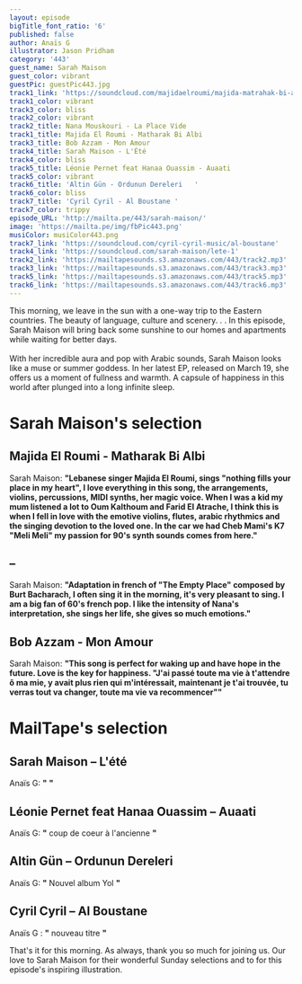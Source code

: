 ```yaml
---
layout: episode
bigTitle_font_ratio: '6'
published: false
author: Anaïs G
illustrator: Jason Pridham
category: '443'
guest_name: Sarah Maison
guest_color: vibrant
guestPic: guestPic443.jpg
track1_link: 'https://soundcloud.com/majidaelroumi/majida-matrahak-bi-albi'
track1_color: vibrant
track3_color: bliss
track2_color: vibrant
track2_title: Nana Mouskouri - La Place Vide
track1_title: Majida El Roumi - Matharak Bi Albi
track3_title: Bob Azzam - Mon Amour
track4_title: Sarah Maison - L'Été
track4_color: bliss
track5_title: Léonie Pernet feat Hanaa Ouassim - Auaati
track5_color: vibrant
track6_title: 'Altin Gün - Ordunun Dereleri   '
track6_color: bliss
track7_title: 'Cyril Cyril - Al Boustane '
track7_color: trippy
episode_URL: 'http://mailta.pe/443/sarah-maison/'
image: 'https://mailta.pe/img/fbPic443.png'
musiColor: musiColor443.png
track7_link: 'https://soundcloud.com/cyril-cyril-music/al-boustane'
track4_link: 'https://soundcloud.com/sarah-maison/lete-1'
track2_link: 'https://mailtapesounds.s3.amazonaws.com/443/track2.mp3'
track3_link: 'https://mailtapesounds.s3.amazonaws.com/443/track3.mp3'
track5_link: 'https://mailtapesounds.s3.amazonaws.com/443/track5.mp3'
track6_link: 'https://mailtapesounds.s3.amazonaws.com/443/track6.mp3'
---
```

<p id="introduction">This morning, we leave in the sun with a one-way trip to the Eastern countries. The beauty of language, culture and scenery. . . In this episode, Sarah Maison will bring back some sunshine to our homes and apartments while waiting for better days. 
<br><br>
With her incredible aura and pop with Arabic sounds, Sarah Maison looks like a muse or summer goddess. In her latest EP, released on March 19, she offers us a moment of fullness and warmth. A capsule of happiness in this world after plunged into a long infinite sleep.
</p>

# Sarah Maison's selection

## Majida El Roumi - Matharak Bi Albi
Sarah Maison: **"**Lebanese singer Majida El Roumi, sings "nothing fills your place in my heart", I love everything in this song, the arrangements, violins, percussions, MIDI synths, her magic voice. When I was a kid my mum listened a lot to Oum Kalthoum and Farid El Atrache, I think this is when I fell in love with the emotive violins, flutes, arabic rhythmics and the singing devotion to the loved one. In the car we had Cheb Mami's K7 "Meli Meli" my passion for 90's synth sounds comes from here.**"**

##  – 
Sarah Maison: **"**Adaptation in french of "The Empty Place" composed by Burt Bacharach, I often sing it in the morning, it's very pleasant to sing. I am a big fan of 60's french pop. I like the intensity of Nana's interpretation, she sings her life, she gives so much emotions.**"**

## Bob Azzam - Mon Amour
Sarah Maison: **"**This song is perfect for waking up and have hope in the future. Love is the key for happiness.
"J'ai passé toute ma vie à t'attendre ô ma mie, y avait plus rien qui m'intéressait, maintenant je t'ai trouvée, tu verras tout va changer, toute ma vie va recommencer"**"**


# MailTape's selection

## Sarah Maison  – L'été
Anaïs G: **"** **"**

## Léonie Pernet feat Hanaa Ouassim – Auaati
Anaïs G: **"** coup de coeur à l'ancienne  **"**

## Altin Gün – Ordunun Dereleri
Anaïs G: **"** Nouvel album Yol **"**

## Cyril Cyril – Al Boustane
Anaïs G : **"** nouveau titre **"**

<p id="outroduction">That's it for this morning. As always, thank you so much for joining us. Our love to Sarah Maison for their wonderful Sunday selections and to  for this episode's inspiring illustration.</p>
